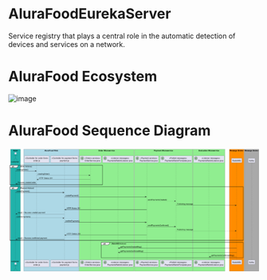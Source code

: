 # AluraFoodEurekaServer

Service registry that plays a central role in the automatic detection of devices and services on a network.

# AluraFood Ecosystem
![image](https://github.com/user-attachments/assets/9e9952f6-368e-400c-970c-42ff6d9462d3)

# AluraFood Sequence Diagram

![image](docs/checkout.png)